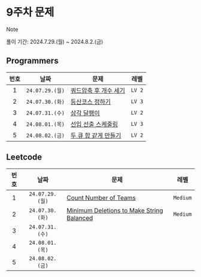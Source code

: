 # 9주차 문제

> [!NOTE]
> 풀이 기간: 2024.7.29.(월) ~ 2024.8.2.(금)

## Programmers

| 번호  |      날짜       | 문제                                                                                     |  레벨  |
| :---: | :-------------: | ---------------------------------------------------------------------------------------- | :----: |
|   1   | `24.07.29.(월)` | [쿼드압축 후 개수 세기](https://school.programmers.co.kr/learn/courses/30/lessons/68936) | `LV 2` |
|   2   | `24.07.30.(화)` | [등산코스 정하기](https://school.programmers.co.kr/learn/courses/30/lessons/118669)      | `LV 3` |
|   3   | `24.07.31.(수)` | [삼각 달팽이](https://school.programmers.co.kr/learn/courses/30/lessons/68645)           | `LV 2` |
|   4   | `24.08.01.(목)` | [선입 선출 스케줄링](https://school.programmers.co.kr/learn/courses/30/lessons/12920)    | `LV 3` |
|   5   | `24.08.02.(금)` | [두 큐 합 같게 만들기](https://school.programmers.co.kr/learn/courses/30/lessons/118667) | `LV 2` |

## Leetcode

| 번호  |      날짜       | 문제                                                                                                                                                                      |   레벨   |
| :---: | :-------------: | ------------------------------------------------------------------------------------------------------------------------------------------------------------------------- | :------: |
|   1   | `24.07.29.(월)` | [Count Number of Teams](https://leetcode.com/problems/count-number-of-teams/description/?envType=daily-question&envId=2024-07-29)                                         | `Medium` |
|   2   | `24.07.30.(화)` | [Minimum Deletions to Make String Balanced](https://leetcode.com/problems/minimum-deletions-to-make-string-balanced/description/?envType=daily-question&envId=2024-07-30) | `Medium` |
|   3   | `24.07.31.(수)` |                                                                                                                                                                           |          |
|   4   | `24.08.01.(목)` |                                                                                                                                                                           |          |
|   5   | `24.08.02.(금)` |                                                                                                                                                                           |          |
